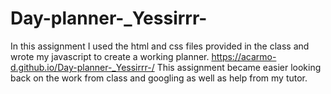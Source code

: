 # Day-planner-_Yessirrr-
In this assignment I used the html and css files provided in the class and wrote my javascript to create a working planner.
https://acarmo-d.github.io/Day-planner-_Yessirrr-/
This assignment became easier looking back on the work from class and googling as well as help from my tutor. 